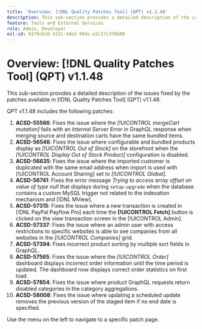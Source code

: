 ```yaml
---
title: 'Overview: [!DNL Quality Patches Tool] (QPT) v1.1.48'
description: This sub-section provides a detailed description of the issues fixed by the patches available in [!DNL Quality Patches Tool] (QPT) v1.1.48.
feature: Tools and External Services
role: Admin, Developer
exl-id: 6170c616-312c-4de3-98dc-e2c27c376608
---
```

# Overview: [!DNL Quality Patches Tool] (QPT) v1.1.48

This sub-section provides a detailed description of the issues fixed by the patches available in [!DNL Quality Patches Tool] (QPT) v1.1.48.

QPT v1.1.48 includes the following patches:

1. **ACSD-55566**: Fixes the issue where the *[!UICONTROL mergeCart mutation]* fails with an *Internal Server Error* in GraphQL response when merging source and destination carts have the same bundled items. 
1. **ACSD-56546**: Fixes the issue where configurable and bundled products display as *[!UICONTROL Out of Stock]* on the storefront when the *[!UICONTROL Display Out of Stock Product]* configuration is disabled.
1. **ACSD-56635**: Fixes the issue where the imported customer is duplicated with the same email address when import is used with [!UICONTROL Account Sharing] set to *[!UICONTROL Global]*.
1. **ACSD-56741**: Fixes the error message *Trying to access array offset on value of type null* that displays during `setup:upgrade` when the database contains a custom MySQL trigger not related to the indexation mechanism and [!DNL MView].
1. **ACSD-57315**: Fixes the issue where a new transaction is created in [!DNL PayPal Payflow Pro] each time the **[!UICONTROL Fetch]** button is clicked on the view transaction screen in the [!UICONTROL Admin].
1. **ACSD-57337**: Fixes the issue where an admin user with access restrictions to specific websites is able to see companies from all websites in the *[!UICONTROL Companies]* grid.
1. **ACSD-57394**: Fixes incorrect product sorting by multiple sort fields in GraphQL.
1. **ACSD-57565**: Fixes the issue where the *[!UICONTROL Order]* dashboard displays incorrect order information until the time period is updated. The dashboard now displays correct order statistics on first load.
1. **ACSD-57854**: Fixes the issue where product GraphQL requests return disabled categories in the category aggregations.
1. **ACSD-58008**: Fixes the issue where updating a scheduled update removes the previous version of the staged item if no end date is specified.

Use the menu on the left to navigate to a specific patch page.

